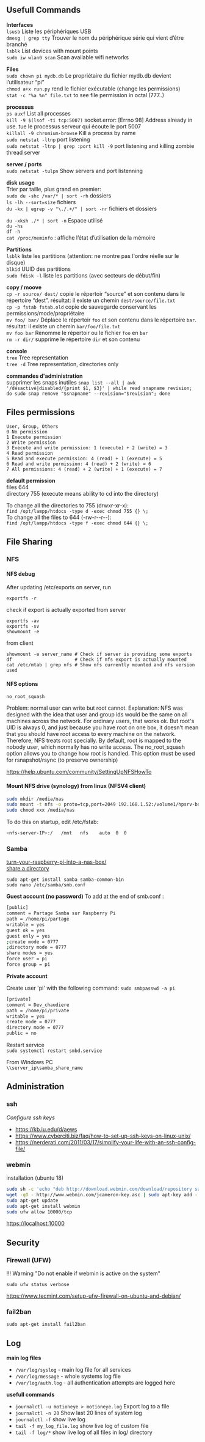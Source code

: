 ## Usefull Commands

**Interfaces**  
`lsusb`  Liste les périphériques USB  
`dmesg | grep tty` Trouver le nom du périphérique série qui vient d’être branché  
`lsblk` List devices with mount points  
`sudo iw wlan0 scan` Scan available wifi networks  

**Files**  
`sudo chown pi mydb.db` Le propriétaire du fichier mydb.db devient l’utilisateur “pi”  
`chmod a+x run.py` rend le fichier exécutable (change les permissions)  
`stat -c "%a %n" file.txt` to see file permission in octal (777..)  

**processus**  
`ps auxf` List all processes  
`kill -9 $(lsof -ti tcp:5007)` socket.error: [Errno 98] Address already in use. tue le processus serveur qui écoute le port 5007  
`killall -9 chromium-browse` Kill a process by name  
`sudo netstat -ltnp` port listening  
`sudo netstat -ltnp | grep :port kill -9` port listening and killing zombie thread server  

**server / ports**  
`sudo netstat -tulpn` Show servers and port listenning  

**disk usage**  
Trier par taille, plus grand en premier:  
`sudo du -shc /var/* | sort -rh` dossiers  
`ls -lh --sort=size` fichiers  
`du -kx | egrep -v "\./.+/" | sort -nr` fichiers et dossiers  

`du -xksh ./* | sort -n` Espace utilisé  
`du -hs`  
`df -h`  
`cat /proc/meminfo` : affiche l’état d’utilisation de la mémoire  

**Partitions**  
`lsblk` liste les partitions (attention: ne montre pas l'ordre réelle sur le disque)  
`blkid` UUID des partitions  
`sudo fdisk -l` liste les partitions (avec secteurs de début/fin)  

**copy / moove**  
`cp -r source/ dest/` copie le répertoir “source” et son contenu dans le répertoire “dest”. résultat: il existe un chemin `dest/source/file.txt`  
`cp -p fstab fstab.old` copie de sauvegarde conservant les permissions/mode/propriétaire  
`mv foo/ bar/` Déplace le répertoir `foo` et son contenu dans le répertoire `bar`. résultat: il existe un chemin `bar/foo/file.txt`  
`mv foo bar` Renomme le répertoir ou le fichier `foo` en `bar`  
`rm -r dir/` supprime le répertoire `dir` et son contenu  

**console**  
`tree` Tree representation  
`tree -d` Tree representation, directories only  

**commandes d'administration**  
supprimer les snaps inutiles
`snap list --all | awk '/désactivé|disabled/{print $1, $3}' | while read snapname revision; do sudo snap remove "$snapname" --revision="$revision"; done`  



## Files permissions
	User, Group, Others
	0 No permission 
	1 Execute permission 
	2 Write permission 
	3 Execute and write permission: 1 (execute) + 2 (write) = 3 
	4 Read permission 
	5 Read and execute permission: 4 (read) + 1 (execute) = 5 
	6 Read and write permission: 4 (read) + 2 (write) = 6 
	7 All permissions: 4 (read) + 2 (write) + 1 (execute) = 7

**default permission**  
	files 644  
	directory 755 (execute means ability to cd into the directory)

To change all the directories to 755 (drwxr-xr-x):  
`find /opt/lampp/htdocs -type d -exec chmod 755 {} \;`  
To change all the files to 644 (-rw-r--r--):  
`find /opt/lampp/htdocs -type f -exec chmod 644 {} \;`  



## File Sharing
### NFS

#### NFS debug

After updating /etc/exports on server, run 

	exportfs -r

check if export is actually exported from server

	exportfs -av
	exportfs -sv
	showmount -e

from client

	showmount -e server_name # Check if server is providing some exports
	df 						 # Check if nfs export is actually mounted
	cat /etc/mtab | grep nfs # Show nfs currently mounted and nfs version used

#### NFS options

	no_root_squash

Problem: normal user can write but root cannot.
Explanation: NFS was designed with the idea that user and group ids would be the same on all machines across the network. For ordinary users, that works ok. But root's UID is always 0, and just because you have root on one box, it doesn't mean that you should have root access to every machine on the network.
Therefore, NFS treats root specially. By default, root is mapped to the nobody user, which normally has no write access. The no_root_squash option allows you to change how root is handled.
This option must be used for rsnapshot/rsync (to preserve ownership)


https://help.ubuntu.com/community/SettingUpNFSHowTo

#### Mount NFS drive (synology) from linux (NFSV4 client)

``` bash
sudo mkdir /media/nas
sudo mount -t nfs -o proto=tcp,port=2049 192.168.1.52:/volume1/hpsrv-backup /media/nas
sudo chmod xxx /media/nas
```

To do this on startup, edit /etc/fstab:
``` bash
<nfs-server-IP>:/   /mnt   nfs    auto  0  0
```

### Samba
[turn-your-raspberry-pi-into-a-nas-box/](https://www.makeuseof.com/tag/turn-your-raspberry-pi-into-a-nas-box/)  
[share a directory](http://www.framboise314.fr/partager-un-repertoire-sous-jessie-avec-samba/)

`sudo apt-get install samba samba-common-bin`  
`sudo nano /etc/samba/smb.conf`  

**Guest account (no password)**
To add at the end of smb.conf :  
``` bash
[public]
comment = Partage Samba sur Raspberry Pi
path = /home/pi/partage
writable = yes
guest ok = yes
guest only = yes
;create mode = 0777
;directory mode = 0777
share modes = yes
force user = pi
force group = pi
```

**Private account**

Create user 'pi' with the following command:
`sudo smbpasswd -a pi`

``` bash
[private]
comment = Dev_chaudiere
path = /home/pi/private
writable = yes
create mode = 0777
directory mode = 0777
public = no
```

Restart service  
`sudo systemctl restart smbd.service`

From Windows PC  
`\\server_ip\samba_share_name`



## Administration

### ssh

*Configure ssh keys*  

* https://kb.iu.edu/d/aews
* https://www.cyberciti.biz/faq/how-to-set-up-ssh-keys-on-linux-unix/
* https://nerderati.com/2011/03/17/simplify-your-life-with-an-ssh-config-file/
	
### webmin

installation (ubuntu 18)

``` bash
sudo sh -c 'echo "deb http://download.webmin.com/download/repository sarge contrib" > /etc/apt/sources.list.d/webmin.list'
wget -qO - http://www.webmin.com/jcameron-key.asc | sudo apt-key add -
sudo apt-get update
sudo apt-get install webmin
sudo ufw allow 10000/tcp
```
[https://localhost:10000](https://localhost:10000)

## Security

### Firewall (UFW)

!!! Warning "Do not enable if webmin is active on the system"

`sudo ufw status verbose`

https://www.tecmint.com/setup-ufw-firewall-on-ubuntu-and-debian/

### fail2ban
`sudo apt-get install fail2ban`

## Log
**main log files**  

* `/var/log/syslog` - main log file for all services
* `/var/log/message` - whole systems log file
* `/var/log/auth.log` - all authentication attempts are logged here

**usefull commands**  

* `journalctl -u motioneye > motioneye.log` Export log to a file  
* `journalctl -n 20` Show last 20 lines of system log  
* `journalctl -f` show live log  
* `tail -f my_log_file.log` show live log of custom file  
* `tail -f log/*` show live log of all files in log/ directory  
